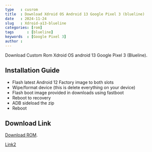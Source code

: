 ```yaml
---
type   : cusrom
title  : Download Xdroid OS Android 13 Google Pixel 3 (blueline)
date   : 2024-11-24
slug   : Xdroid-a13-blueline
categories: [rom]
tags      : [blueline]
keywords  : [Google Pixel 3]
author :
---
```


Download Custom Rom Xdroid OS android 13 Google Pixel 3 (Blueline).

## Installation Guide
- Flash latest Android 12 Factory image to both slots
- Wipe/format device (this is delete everything on your device)
- Flash boot image provided in downloads using fastboot
- Reboot to recovery
- ADB sideload the zip
- Reboot


## Download Link
[Download ROM](https://sourceforge.net/projects/sqrqzq-project/files/XDROID/A13%20QPR3%20SEPT%202023/).

[Link2](https://drive.google.com/drive/u/1/folders/1I7ixyVCxwdmRPmLKzySVx8nIvUR5Cx-u)

